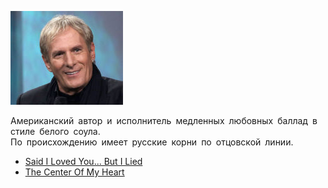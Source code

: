 ![](michael_bolton.jpg)

Американский автор и исполнитель медленных любовных баллад в стиле белого соула.  
По происхождению имеет русские корни по отцовской линии.

* [Said I Loved You... But I Lied](Said%20I%20Loved%20You...%20But%20I%20Lied)
* [The Center Of My Heart](The%20Center%20Of%20My%20Heart)